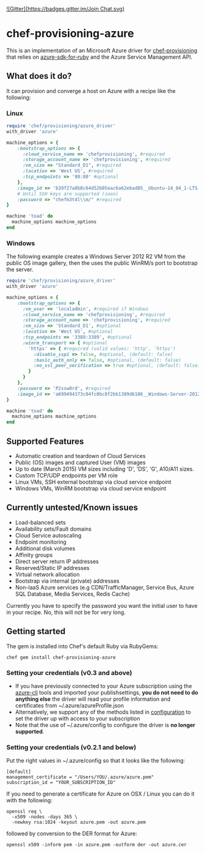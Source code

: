 [![Gitter](https://badges.gitter.im/Join Chat.svg)](https://gitter.im/chef/chef-provisioning?utm_source=badge&utm_medium=badge&utm_campaign=pr-badge&utm_content=badge)

# chef-provisioning-azure

This is an implementation of an Microsoft Azure driver for [chef-provisioning](/chef/chef-provisioning) that relies on [azure-sdk-for-ruby](https://github.com/stuartpreston/stuartpreston-azure-sdk-for-ruby) and the Azure Service Management API.

## What does it do?

It can provision and converge a host on Azure with a recipe like the following:

### Linux

```ruby
require 'chef/provisioning/azure_driver'
with_driver 'azure'

machine_options = {
    :bootstrap_options => {
      :cloud_service_name => 'chefprovisioning', #required
      :storage_account_name => 'chefprovisioning', #required
      :vm_size => "Standard_D1", #required
      :location => 'West US', #required
      :tcp_endpoints => '80:80' #optional
    },
    :image_id => 'b39f27a8b8c64d52b05eac6a62ebad85__Ubuntu-14_04_1-LTS-amd64-server-20140927-en-us-30GB', #required
    # Until SSH keys are supported (soon)
    :password => "chefm3t4l\\m/" #required
}

machine 'toad' do
  machine_options machine_options
end
```

### Windows

The following example creates a Windows Server 2012 R2 VM from the public OS image gallery, then the uses the public WinRM/s port to bootstrap the server.

```ruby
require 'chef/provisioning/azure_driver'
with_driver 'azure'

machine_options = {
    :bootstrap_options => {
      :vm_user => 'localadmin', #required if Windows
      :cloud_service_name => 'chefprovisioning', #required
      :storage_account_name => 'chefprovisioning', #required
      :vm_size => 'Standard_D1', #optional
      :location => 'West US', #optional
      :tcp_endpoints => '3389:3389', #optional
      :winrm_transport => { #optional
        'https' => { #required (valid values: 'http', 'https')
          :disable_sspi => false, #optional, (default: false)
          :basic_auth_only => false, #optional, (default: false)
          :no_ssl_peer_verification => true #optional, (default: false)
        }
      }
    },
    :password => 'P2ssw0rd', #required
    :image_id => 'a699494373c04fc0bc8f2bb1389d6106__Windows-Server-2012-R2-201502.01-en.us-127GB.vhd' #required
}

machine 'toad' do
  machine_options machine_options
end
```

## Supported Features
 * Automatic creation and teardown of Cloud Services
 * Public (OS) images and captured User (VM) images
 * Up to date (March 2015) VM sizes including 'D', 'DS', 'G', A10/A11 sizes.
 * Custom TCP/UDP endpoints per VM role
 * Linux VMs, SSH external bootstrap via cloud service endpoint
 * Windows VMs, WinRM bootstrap via cloud service endpoint

## Currently untested/Known issues
 * Load-balanced sets
 * Availability sets/Fault domains
 * Cloud Service autoscaling
 * Endpoint monitoring
 * Additional disk volumes
 * Affinity groups
 * Direct server return IP addresses
 * Reserved/Static IP addresses
 * Virtual network allocation
 * Bootstrap via internal (private) addresses
 * Non-IaaS Azure services (e.g CDN/TrafficManager, Service Bus, Azure SQL Database, Media Services, Redis Cache)

Currently you have to specify the password you want the initial user to have in your recipe. No, this will not be for very long.

## Getting started

The gem is installed into Chef's default Ruby via RubyGems:

```
chef gem install chef-provisioning-azure
```

### Setting your credentials (v0.3 and above)

 * If you have previously connected to your Azure subscription using the [azure-cli](http://azure.microsoft.com/en-us/documentation/articles/virtual-machines-command-line-tools/) tools and imported your publishsettings, **you do not need to do anything else** the driver will read your profile information and certificates from ~/.azure/azureProfile.json
 * Alternatively, we support any of the methods listed in [configuration](docs/configuration.md) to set the driver up with access to your subscription
 * Note that the use of ~/.azure/config to configure the driver is **no longer supported**.

### Setting your credentials (v0.2.1 and below)

Put the right values in ~/.azure/config so that it looks like the following:

```
[default]
management_certificate = "/Users/YOU/.azure/azure.pem"
subscription_id = "YOUR_SUBSCRIPTION_ID"
```

If you need to generate a certificate for Azure on OSX / Linux you can do it with the following:

```shell
openssl req \
  -x509 -nodes -days 365 \
  -newkey rsa:1024 -keyout azure.pem -out azure.pem
```

followed by conversion to the DER format for Azure:

```shell
openssl x509 -inform pem -in azure.pem -outform der -out azure.cer
```
